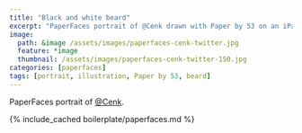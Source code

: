 ```yaml
---
title: "Black and white beard"
excerpt: "PaperFaces portrait of @Cenk drawn with Paper by 53 on an iPad."
image: 
  path: &image /assets/images/paperfaces-cenk-twitter.jpg 
  feature: *image
  thumbnail: /assets/images/paperfaces-cenk-twitter-150.jpg
categories: [paperfaces]
tags: [portrait, illustration, Paper by 53, beard]
---
```


PaperFaces portrait of [@Cenk](https://twitter.com/Cenk).

{% include_cached boilerplate/paperfaces.md %}
